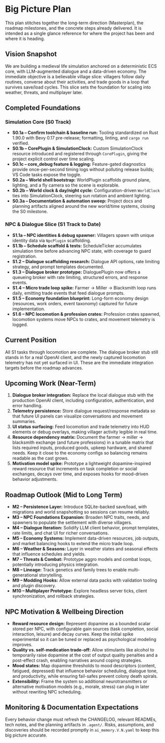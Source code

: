 # Big Picture Plan

This plan stitches together the long-term direction (Masterplan), the roadmap milestones, and the concrete steps already delivered. It is intended as a single glance reference for where the project has been and where it is heading.

## Vision Snapshot
We are building a medieval life simulation anchored on a deterministic ECS core, with LLM-augmented dialogue and a data-driven economy. The immediate objective is a believable village slice: villagers follow daily routines, converse about their activities, and trade goods in a loop that survives save/load cycles. This slice sets the foundation for scaling into weather, threats, and multiplayer later.

## Completed Foundations
### Simulation Core (S0 Track)
- **S0.1a – Confirm toolchain & baseline run:** Tooling standardized on Rust 1.90.0 with Bevy 0.17 pre-release; formatting, linting, and `cargo run` verified.
- **S0.1b – CorePlugin & SimulationClock:** Custom SimulationClock resource introduced and registered through `CorePlugin`, giving the project explicit control over time scaling.
- **S0.1c – core_debug feature & logging:** Feature-gated diagnostics provide once-per-second timing logs without polluting release builds; VS Code tasks expose the toggle.
- **S0.2a – World shell bootstrap:** WorldPlugin scaffolds ground plane, lighting, and a fly camera so the scene is explorable.
- **S0.2b – World clock & day/night cycle:** Configuration-driven `WorldClock` ties into SimulationClock, steering sun rotation and ambient lighting.
- **S0.3a – Documentation & automation sweep:** Project docs and planning artifacts aligned around the new world/time systems, closing the S0 milestone.

### NPC & Dialogue Slice (S1 Track to Date)
- **S1.1a – NPC identities & debug spawner:** Villagers spawn with unique identity data via `NpcPlugin` scaffolding.
- **S1.1b – Schedule scaffold & tests:** ScheduleTicker accumulates simulation time before advancing NPC state, with coverage to guard registration.
- **S1.2 – Dialogue scaffolding research:** Dialogue API options, rate limiting strategy, and prompt templates documented.
- **S1.3 – Dialogue broker prototype:** DialoguePlugin now offers a queueing broker with rate limiting, structured errors, and response events.
- **S1.4 – Micro trade loop spike:** Farmer → Miller → Blacksmith loop runs daily, emitting trade events that feed dialogue prompts.
- **S1.5 – Economy foundation blueprint:** Long-form economy design (resources, work orders, event taxonomy) captured for future implementation.
- **S1.6 – NPC locomotion & profession crates:** Profession crates spawned, locomotion systems move NPCs to crates, and movement telemetry is logged.

## Current Position
All S1 tasks through locomotion are complete. The dialogue broker stub still stands in for a real OpenAI client, and the newly captured locomotion telemetry has not yet surfaced in UI. These are the immediate integration targets before the roadmap advances.

## Upcoming Work (Near-Term)
1. **Dialogue broker integration:** Replace the local dialogue stub with the production OpenAI client, including configuration, authentication, and error handling.
2. **Telemetry persistence:** Store dialogue request/response metadata so that future UI panels can visualize conversations and movement summaries.
3. **UI status surfacing:** Feed locomotion and trade telemetry into HUD elements or debug overlays, making villager activity legible in real time.
4. **Resource dependency matrix:** Document the farmer → miller → blacksmith exchange (and future professions) in a tunable matrix that lists required inputs, produced goods, upkeep hardware, and shared needs. Keep it close to the economy configs so balancing remains readable as the cast grows.
5. **Motivation model spike:** Prototype a lightweight dopamine-inspired reward resource that increments on task completion or social exchanges, decays over time, and exposes hooks for mood-driven behavior adjustments.

## Roadmap Outlook (Mid to Long Term)
- **M2 – Persistence Layer:** Introduce SQLite-backed save/load, with migrations and world snapshotting so sessions can resume reliably.
- **M3 – NPC Foundations Expansion:** Broaden NPC traits, needs, and spawners to populate the settlement with diverse villagers.
- **M4 – Dialogue Iteration:** Solidify LLM client behavior, prompt templates, rate limits, and chat UI for richer conversations.
- **M5 – Economy Systems:** Implement data-driven resources, job outputs, and market balancing hooks to extend the micro trade loop.
- **M6 – Weather & Seasons:** Layer in weather states and seasonal effects that influence schedules and yields.
- **M7 – Threats & Combat:** Prototype aggro models and combat loops, potentially introducing physics integration.
- **M8 – Lineage:** Track genetics and family trees to enable multi-generational storytelling.
- **M9 – Modding Hooks:** Allow external data packs with validation tooling and plugin discovery.
- **M10 – Multiplayer Prototype:** Explore headless server ticks, client synchronization, and rollback strategies.

## NPC Motivation & Wellbeing Direction
- **Reward resource design:** Represent dopamine as a bounded scalar stored per NPC, with configurable gain sources (task completion, social interaction, leisure) and decay curves. Keep the initial spike experimental so it can be tuned or replaced as psychological modeling improves.
- **Quality vs. self-medication trade-off:** Allow stimulants like alcohol to temporarily raise dopamine at the cost of output quality penalties and a post-effect crash, enabling narratives around coping strategies.
- **Mood states:** Map dopamine thresholds to mood descriptors (content, fatigued, depressed) that influence behavior scheduling, dialogue tone, and productivity, while ensuring fail-safes prevent colony death spirals.
- **Extensibility:** Frame the system so additional neurotransmitters or alternative motivation models (e.g., morale, stress) can plug in later without rewriting NPC scheduling.

## Monitoring & Documentation Expectations
Every behavior change must refresh the CHANGELOG, relevant READMEs, tech notes, and the planning artifacts in `.agent/`. Risks, assumptions, and discoveries should be recorded promptly in `ai_memory.V.N.yaml` to keep this big picture accurate.
